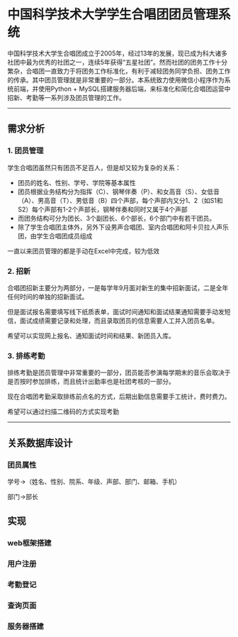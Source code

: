 # 中国科学技术大学学生合唱团团员管理系统
中国科学技术大学生合唱团成立于2005年，经过13年的发展，现已成为科大诸多社团中最为优秀的社团之一，连续5年获得“五星社团”。然而社团的团务工作十分繁杂，合唱团一直致力于将团务工作标准化，有利于减轻团务同学负担、团务工作的传承。其中团员管理就是非常重要的一部分。本系统致力使用微信小程序作为系统前端，并使用Python + MySQL搭建服务器后端，来标准化和简化合唱团运营中招新、考勤等一系列涉及团员管理的工作。

---
## 需求分析
### 1. 团员管理
学生合唱团虽然只有团员不足百人，但是却又较为复杂的关系：

- 团员的姓名、性别、学号、学院等基本属性
- 团员根据业务结构分为指挥（C）、钢琴伴奏（P）、和女高音（S）、女低音（A）、男高音（T）、男低音（B）四个声部，每个声部内又分1、2（如S1和S2）每个声部有1-2个声部长，钢琴伴奏和同时又属于4个声部
- 而团务结构可分为团长、3个副团长、6个部长，6个部门中有若干团员。
- 除了学生合唱团主体外，另外下设男声合唱团、室内合唱团和阿卡贝拉人声乐团，由学生合唱团成员组成

一直以来团员管理的都是手动在Excel中完成，较为低效 
### 2. 招新

合唱团招新主要分为两部分，一是每学年9月面对新生的集中招新面试，二是全年任何时间的单独的招新面试。

但是面试报名需要填写线下纸质表单，面试时间通知和面试结果通知需要手动发短信，面试成绩需要记录和处理，而且录取团员的信息需要人工并入团员名单。

希望可以实现网上报名、通知面试时间和结果、新团员入库。

### 3. 排练考勤

排练考勤是团员管理中非常重要的一部分，团员能否参演每学期末的音乐会取决于是否按时参加排练，而且统计出勤率也是社团考核的一部分。

现在合唱团考勤采取排练前点名的方式，后期出勤信息需要手工统计，费时费力。

希望可以通过扫描二维码的方式实现考勤

---
## 关系数据库设计

### 团员属性
学号->（姓名、性别、院系、年级、声部、部门、邮箱、手机）

部门->部长

## 实现
### web框架搭建

### 用户注册

### 考勤登记

### 查询页面

### 服务器搭建

